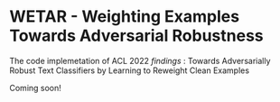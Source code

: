 # WETAR - Weighting Examples Towards Adversarial Robustness

The code implemetation of ACL 2022 _findings_ : Towards Adversarially Robust Text Classifiers by Learning to Reweight Clean Examples

Coming soon!

